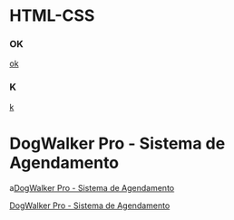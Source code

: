 # HTML-CSS
<H3>OK</H3>
<a href="https://paulo1707.github.io/HTML-CSS/trabalho me surprienda">ok</a>
<H3>K</H3>
<a href="https://paulo1707.github.io/HTML-CSS/exe006">k</a>

<h1>DogWalker Pro - Sistema de Agendamento</h1>
a<a href="https://paulo1707.github.io/HTML-CSS/carol">DogWalker Pro - Sistema de Agendamento</a>

<a href="https://paulo1707.github.io/HTML-CSS/carol">DogWalker Pro - Sistema de Agendamento</a>